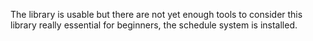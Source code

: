 The library is usable but there are not yet enough tools to consider this library really essential for beginners, the schedule system is installed. 
